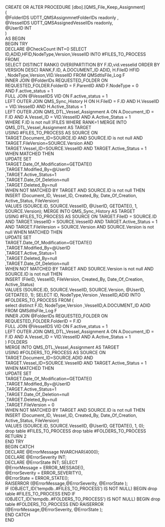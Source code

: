          

CREATE OR ALTER PROCEDURE [dbo].[QMS_File_Keep_Assignment]     
        (          
            @FolderIDS UDTT_QMSAssignmnetFolderIDs readonly ,          
            @VesselIDS UDTT_QMSAssignedVesselIDs readonly,          
            @UserID INT          
           )          
           AS
           BEGIN          
           BEGIN TRY   
           DECLARE @CheckCount INT=0
            SELECT  ID,ADID,HFID,NodeType,Version,VesselID INTO #FILES_TO_PROCESS FROM(      
                   SELECT DISTINCT RANK() OVER(PARTITION BY F.ID,vid.vesselid ORDER BY VERSION DESC) 
                   RANK,F.ID, A.DOCUMENT_ID ADID, H.FileID HFID  
                   , NodeType,Version,VID.VesselID
                   FROM QMSdtlsFile_Log F      
                   INNER JOIN @FolderIDs REQUESTED_FOLDER 
                               ON REQUESTED_FOLDER.FolderID = F.ParentID 
                               AND F.NodeType = 0   
                               AND F.active_status = 1         
                   FULL JOIN @VesselIDS VID ON F.active_status = 1      
                   LEFT OUTER JOIN QMS_Sync_History H ON H.FileID = F.ID 
                                   AND H.VesselID = VID.VesselID AND H.Active_Status = 1      
                   LEFT OUTER JOIN QMS_DTL_Vessel_Assignment A ON A.Document_ID = F.ID 
                                   AND A.Vessel_ID = VID.VesselID AND A.Active_Status = 1      
				   WHERE F.ID is not null
                   )FILES      WHERE RANK=1
               MERGE INTO QMS_DTL_Vessel_Assignment AS TARGET             
               USING  #FILES_TO_PROCESS 
               AS SOURCE
               ON TARGET.Document_ID=SOURCE.ID AND SOURCE.ID  is not null AND TARGET.FileVersion=SOURCE.Version
               AND TARGET.Vessel_ID=SOURCE.VesselID AND TARGET.Active_Status = 1 
               WHEN MATCHED THEN             
				   UPDATE SET         
				   TARGET.Date_Of_Modification=GETDATE()        
				   ,TARGET.Modified_By=@UserID         
				   ,TARGET.Active_Status=1         
				   ,TARGET.Date_Of_Deletion=null        
				   ,TARGET.Deleted_By=null        
                WHEN NOT MATCHED BY TARGET AND SOURCE.ID  is not null THEN            
					INSERT (Document_ID, Vessel_ID, Created_By, Date_Of_Creation, Active_Status, FileVersion)            
					VALUES (SOURCE.ID, SOURCE.VesselID, @UserID, GETDATE(), 1, SOURCE.Version);
                MERGE INTO QMS_Sync_History AS TARGET       
                USING #FILES_TO_PROCESS
                AS SOURCE 
                ON TARGET.FileID = SOURCE.ID AND TARGET.VesselID = SOURCE.VesselID 
                AND TARGET.Active_Status = 1 AND TARGET.FileVersion = SOURCE.Version AND SOURCE.Version is not null
               WHEN MATCHED THEN      
               UPDATE SET      
               TARGET.Date_Of_Modification=GETDATE()      
               ,TARGET.Modified_By=@UserID       
               ,TARGET.Active_Status=1       
               ,TARGET.Deleted_By=null      
               ,TARGET.Date_Of_Deletion=null      
               WHEN NOT MATCHED BY TARGET AND SOURCE.Version is not null AND SOURCE.ID  is not null  THEN       
				   INSERT (FileID, VesselID, FileVersion, Created_By, Date_Of_Creation, Active_Status)      
				   VALUES (SOURCE.ID, SOURCE.VesselID, SOURCE.Version, @UserID, GETDATE(), 1);
               SELECT ID, NodeType,Version
               ,VesselID,ADID  INTO #FOLDERS_TO_PROCESS FROM (      
               select distinct F.ID, NodeType,Version
               ,VesselID,A.DOCUMENT_ID ADID 
               FROM QMSdtlsFile_Log F      
               INNER JOIN @FolderIDs REQUESTED_FOLDER ON REQUESTED_FOLDER.FolderID = F.ID      
               FULL JOIN @VesselIDS VID ON F.active_status = 1      
               LEFT OUTER JOIN QMS_DTL_Vessel_Assignment A ON A.Document_ID = F.ID 
               AND A.Vessel_ID = VID.VesselID AND A.Active_Status = 1      
               ) FOLDERS      
               MERGE INTO QMS_DTL_Vessel_Assignment AS TARGET       
               USING #FOLDERS_TO_PROCESS AS SOURCE
               ON TARGET.Document_ID=SOURCE.ADID 
               AND TARGET.Vessel_ID=SOURCE.VesselID AND TARGET.Active_Status = 1       
               WHEN MATCHED THEN       
               UPDATE SET         
               TARGET.Date_Of_Modification=GETDATE()        
               ,TARGET.Modified_By=@UserID         
               ,TARGET.Active_Status=1         
               ,TARGET.Date_Of_Deletion=null        
               ,TARGET.Deleted_By=null        
               ,TARGET.FileVersion = 0                   
               WHEN NOT MATCHED BY TARGET AND SOURCE.ID is not null THEN            
               INSERT (Document_ID, Vessel_ID, Created_By, Date_Of_Creation, Active_Status, FileVersion)            
               VALUES (SOURCE.ID, SOURCE.VesselID, @UserID, GETDATE(), 1, 0);      
               drop table #FILES_TO_PROCESS
               drop table #FOLDERS_TO_PROCESS       
               RETURN 2   
           END TRY  
           BEGIN CATCH  
                DECLARE @ErrorMessage NVARCHAR(4000);      
                DECLARE @ErrorSeverity INT;      
                DECLARE @ErrorState INT; 
                SELECT       
                @ErrorMessage = ERROR_MESSAGE(),      
                @ErrorSeverity = ERROR_SEVERITY(),      
                @ErrorState = ERROR_STATE();  
                RAISERROR (@ErrorMessage,@ErrorSeverity, @ErrorState );   
                 IF (OBJECT_ID('tempdb..#FILES_TO_PROCESS') IS NOT NULL)
                 BEGIN
                   drop table #FILES_TO_PROCESS
                 END
                 IF (OBJECT_ID('tempdb..#FOLDERS_TO_PROCESS') IS NOT NULL)
                 BEGIN
                         drop table #FOLDERS_TO_PROCESS
                 END
                RAISERROR (@ErrorMessage,@ErrorSeverity, @ErrorState );  
           END CATCH           
           END

